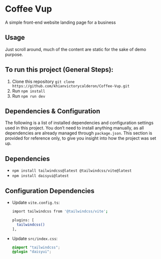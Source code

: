 # Coffee Vup
A simple front-end website landing page for a business

## Usage
Just scroll around, much of the content are static for the sake of demo purpose.

## To run this project (General Steps):
1. Clone this repository `git clone https://github.com/khianvictorycalderon/Coffee-Vup.git`
2. Run `npm install`
3. Run `npm run dev`

## Dependencies & Configuration
The following is a list of installed dependencies and configuration settings used in this project.
You don’t need to install anything manually, as all dependencies are already managed through `package.json`.
This section is provided for reference only, to give you insight into how the project was set up.

## Dependencies
- `npm install tailwindcss@latest @tailwindcss/vite@latest`
- `npm install daisyui@latest`

## Configuration Dependencies
- Update `vite.config.ts`:
  ```bash
  import tailwindcss from '@tailwindcss/vite';

  plugins: [
    tailwindcss()
  ],
  ```
- Update `src/index.css`:
  ```css
  @import "tailwindcss";
  @plugin "daisyui";
  ```